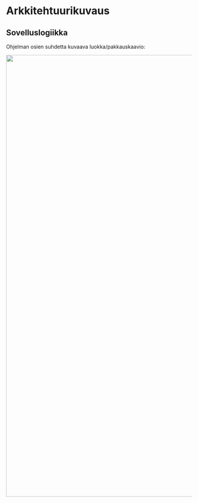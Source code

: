 # **Arkkitehtuurikuvaus**


## **Sovelluslogiikka**


Ohjelman osien suhdetta kuvaava luokka/pakkauskaavio:

<img src="https://github.com/VolmarKa/otmPasianssi/blob/master/dokumentaatio/kuvat/arkkitehtuuri.png" width="1200">
